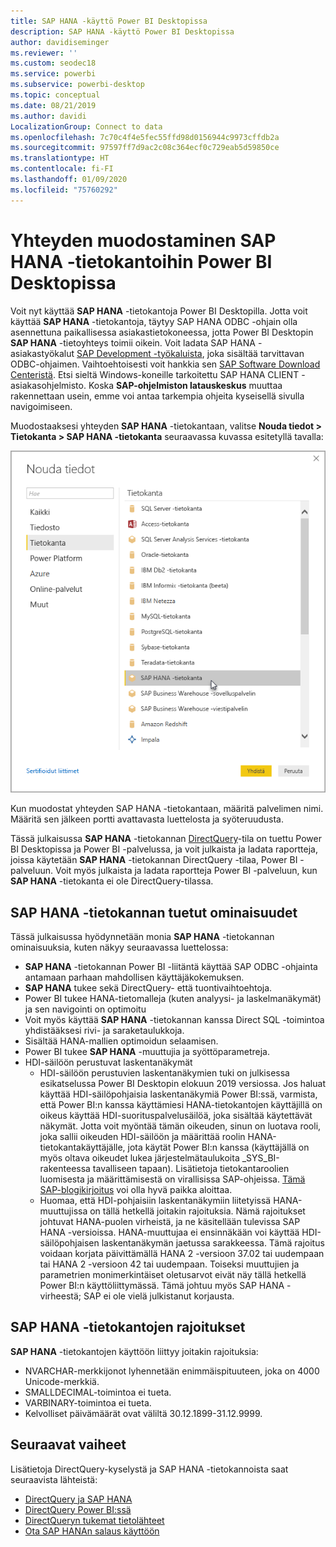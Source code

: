 ```yaml
---
title: SAP HANA -käyttö Power BI Desktopissa
description: SAP HANA -käyttö Power BI Desktopissa
author: davidiseminger
ms.reviewer: ''
ms.custom: seodec18
ms.service: powerbi
ms.subservice: powerbi-desktop
ms.topic: conceptual
ms.date: 08/21/2019
ms.author: davidi
LocalizationGroup: Connect to data
ms.openlocfilehash: 7c70c4f4e5fec55ffd98d0156944c9973cffdb2a
ms.sourcegitcommit: 97597ff7d9ac2c08c364ecf0c729eab5d59850ce
ms.translationtype: HT
ms.contentlocale: fi-FI
ms.lasthandoff: 01/09/2020
ms.locfileid: "75760292"
---
```

# <a name="connect-to-sap-hana-databases-in-power-bi-desktop"></a>Yhteyden muodostaminen SAP HANA -tietokantoihin Power BI Desktopissa
Voit nyt käyttää **SAP HANA** -tietokantoja Power BI Desktopilla. Jotta voit käyttää **SAP HANA** -tietokantoja, täytyy SAP HANA ODBC -ohjain olla asennettuna paikallisessa asiakastietokoneessa, jotta Power BI Desktopin **SAP HANA** -tietoyhteys toimii oikein. Voit ladata SAP HANA -asiakastyökalut [SAP Development -työkaluista](https://tools.hana.ondemand.com/#hanatools), joka sisältää tarvittavan ODBC-ohjaimen. Vaihtoehtoisesti voit hankkia sen [SAP Software Download Centeristä](https://support.sap.com/swdc). Etsi sieltä Windows-koneille tarkoitettu SAP HANA CLIENT -asiakasohjelmisto. Koska **SAP-ohjelmiston latauskeskus** muuttaa rakennettaan usein, emme voi antaa tarkempia ohjeita kyseisellä sivulla navigoimiseen.

Muodostaaksesi yhteyden **SAP HANA** -tietokantaan, valitse **Nouda tiedot > Tietokanta > SAP HANA -tietokanta** seuraavassa kuvassa esitetyllä tavalla:

![](media/desktop-sap-hana/sap-hana-1.png)

Kun muodostat yhteyden SAP HANA -tietokantaan, määritä palvelimen nimi. Määritä sen jälkeen portti avattavasta luettelosta ja syöteruudusta.

Tässä julkaisussa **SAP HANA** -tietokannan [DirectQuery](desktop-directquery-sap-hana.md)-tila on tuettu Power BI Desktopissa ja Power BI -palvelussa, ja voit julkaista ja ladata raportteja, joissa käytetään **SAP HANA** -tietokannan DirectQuery -tilaa, Power BI -palveluun. Voit myös julkaista ja ladata raportteja Power BI -palveluun, kun **SAP HANA** -tietokanta ei ole DirectQuery-tilassa.

## <a name="supported-features-for-sap-hana"></a>SAP HANA -tietokannan tuetut ominaisuudet
Tässä julkaisussa hyödynnetään monia **SAP HANA** -tietokannan ominaisuuksia, kuten näkyy seuraavassa luettelossa:

* **SAP HANA** -tietokannan Power BI -liitäntä käyttää SAP ODBC -ohjainta antamaan parhaan mahdollisen käyttäjäkokemuksen.
* **SAP HANA** tukee sekä DirectQuery- että tuontivaihtoehtoja.
* Power BI tukee HANA-tietomalleja (kuten analyysi- ja laskelmanäkymät) ja sen navigointi on optimoitu
* Voit myös käyttää **SAP HANA** -tietokannan kanssa Direct SQL -toimintoa yhdistääksesi rivi- ja saraketaulukkoja.
* Sisältää HANA-mallien optimoidun selaamisen.
* Power BI tukee **SAP HANA** -muuttujia ja syöttöparametreja.
* HDI-säilöön perustuvat laskentanäkymät
  * HDI-säilöön perustuvien laskentanäkymien tuki on julkisessa esikatselussa Power BI Desktopin elokuun 2019 versiossa. Jos haluat käyttää HDI-säilöpohjaisia laskentanäkymiä Power BI:ssä, varmista, että Power BI:n kanssa käyttämiesi HANA-tietokantojen käyttäjillä on oikeus käyttää HDI-suorituspalvelusäilöä, joka sisältää käytettävät näkymät. Jotta voit myöntää tämän oikeuden, sinun on luotava rooli, joka sallii oikeuden HDI-säilöön ja määrittää roolin HANA-tietokantakäyttäjälle, jota käytät Power BI:n kanssa (käyttäjällä on myös oltava oikeudet lukea järjestelmätaulukoita \_SYS\_BI-rakenteessa tavalliseen tapaan). Lisätietoja tietokantaroolien luomisesta ja määrittämisestä on virallisissa SAP-ohjeissa. [Tämä SAP-blogikirjoitus](https://blogs.sap.com/2018/01/24/the-easy-way-to-make-your-hdi-container-accessible-to-a-classic-database-user/) voi olla hyvä paikka aloittaa.
  * Huomaa, että HDI-pohjaisiin laskentanäkymiin liitetyissä HANA-muuttujissa on tällä hetkellä joitakin rajoituksia. Nämä rajoitukset johtuvat HANA-puolen virheistä, ja ne käsitellään tulevissa SAP HANA -versioissa. HANA-muuttujaa ei ensinnäkään voi käyttää HDI-säilöpohjaisen laskentanäkymän jaetussa sarakkeessa. Tämä rajoitus voidaan korjata päivittämällä HANA 2 -versioon 37.02 tai uudempaan tai HANA 2 -versioon 42 tai uudempaan. Toiseksi muuttujien ja parametrien monimerkintäiset oletusarvot eivät näy tällä hetkellä Power BI:n käyttöliittymässä. Tämä johtuu myös SAP HANA -virheestä; SAP ei ole vielä julkistanut korjausta.

## <a name="limitations-of-sap-hana"></a>SAP HANA -tietokantojen rajoitukset
**SAP HANA** -tietokantojen käyttöön liittyy joitakin rajoituksia:

* NVARCHAR-merkkijonot lyhennetään enimmäispituuteen, joka on 4000 Unicode-merkkiä.
* SMALLDECIMAL-toimintoa ei tueta.
* VARBINARY-toimintoa ei tueta.
* Kelvolliset päivämäärät ovat väliltä 30.12.1899-31.12.9999.


## <a name="next-steps"></a>Seuraavat vaiheet
Lisätietoja DirectQuery-kyselystä ja SAP HANA -tietokannoista saat seuraavista lähteistä:

* [DirectQuery ja SAP HANA](desktop-directquery-sap-hana.md)
* [DirectQuery Power BI:ssä](desktop-directquery-about.md)
* [DirectQueryn tukemat tietolähteet](desktop-directquery-data-sources.md)
* [Ota SAP HANAn salaus käyttöön](desktop-sap-hana-encryption.md)


